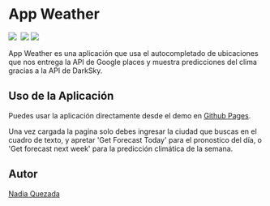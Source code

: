 # App Weather

<img src='https://img.shields.io/badge/Version-1.0.0-blue.svg'>
<img src=''>
<img src='https://img.shields.io/badge/API-Google%20Places-yellow.svg'>
<img src='https://img.shields.io/badge/API-DarkSky-blue.svg'>


App Weather es una aplicación que usa el autocompletado de ubicaciones que nos entrega la API de Google places y muestra predicciones del clima gracias a la API de DarkSky.


## Uso de la Aplicación

Puedes usar la aplicación directamente desde el demo en [Github Pages](https://nadiaqn.github.io/weather-app/).

Una vez cargada la pagina solo debes ingresar la ciudad que buscas en el cuadro de texto, y apretar 'Get Forecast Today' para el pronostico del día, o 'Get forecast next week' para la predicción climática de la semana.


## Autor

[Nadia Quezada](https://github.com/NadiaQN)